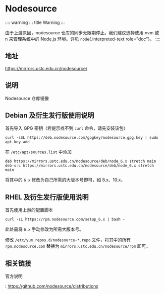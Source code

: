 # Nodesource

:::: warning
::: title
Warning
:::

由于上游原因，nodesource 仓库的同步无限期停止。我们建议选择使用 nvm 或 n
来管理系统中的 Node.js 环境。详见 `node`{.interpreted-text role="doc"}。
::::

## 地址

<https://mirrors.ustc.edu.cn/nodesource/>

## 说明

Nodesource 仓库镜像

## Debian 及衍生发行版使用说明

首先导入 GPG 密钥（若提示找不到 `curl` 命令，请先安装该包）

    curl -sSL https://deb.nodesource.com/gpgkey/nodesource.gpg.key | sudo apt-key add -

在 `/etc/apt/sources.list` 中添加

    deb https://mirrors.ustc.edu.cn/nodesource/deb/node_6.x stretch main
    deb-src https://mirrors.ustc.edu.cn/nodesource/deb/node_6.x stretch main

将其中的 `6.x` 修改为自己所需的大版本号即可，如 8.x、10.x。

## RHEL 及衍生发行版使用说明

首先使用上游的配置脚本

    curl -sL https://rpm.nodesource.com/setup_6.x | bash -

此处需将 `6.x` 手动修改为所需大版本号。

修改 `/etc/yum.repos.d/nodesource-*.repo` 文件，将其中的所有
`rpm.nodesource.com` 替换为 `mirrors.ustc.edu.cn/nodesource/rpm` 即可。

## 相关链接

官方说明

:   <https://github.com/nodesource/distributions>
